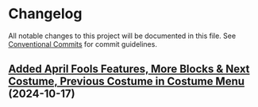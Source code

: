 # Changelog

All notable changes to this project will be documented in this file. See
[Conventional Commits](https://conventionalcommits.org) for commit guidelines.

## [Added April Fools Features, More Blocks & Next Costume, Previous Costume in Costume Menu](https://github.com/gabsthecuriouskid/hiddenblocks/) (2024-10-17)